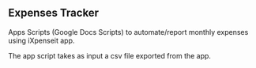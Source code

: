 ## Expenses Tracker

Apps Scripts (Google Docs Scripts) to automate/report monthly expenses using iXpenseit app.

The app script takes as input a csv file exported from the app.